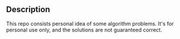 ## Description

This repo consists personal idea of some algorithm problems. It's for personal use only, and the solutions are not guaranteed correct. 